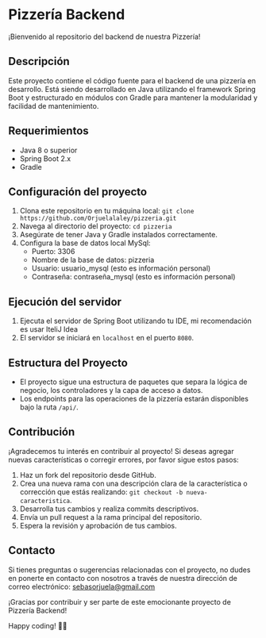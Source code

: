 # Pizzería Backend
¡Bienvenido al repositorio del backend de nuestra Pizzería!

## Descripción
Este proyecto contiene el código fuente para el backend de una pizzería en desarrollo. Está siendo desarrollado en Java utilizando el framework Spring Boot y estructurado en módulos con Gradle para mantener la modularidad y facilidad de mantenimiento.

## Requerimientos
- Java 8 o superior
- Spring Boot 2.x
- Gradle

## Configuración del proyecto
1. Clona este repositorio en tu máquina local: `git clone https://github.com/Orjuelalaley/pizzeria.git`
2. Navega al directorio del proyecto: `cd pizzeria`
3. Asegúrate de tener Java y Gradle instalados correctamente.
4. Configura la base de datos local MySql:
   - Puerto: 3306
   - Nombre de la base de datos: pizzeria
   - Usuario: usuario_mysql (esto es información personal)
   - Contraseña: contraseña_mysql (esto es información personal)

## Ejecución del servidor
1. Ejecuta el servidor de Spring Boot utilizando tu IDE, mi recomendación es usar IteliJ Idea
2. El servidor se iniciará en `localhost` en el puerto `8080`.

## Estructura del Proyecto
- El proyecto sigue una estructura de paquetes que separa la lógica de negocio, los controladores y la capa de acceso a datos.
- Los endpoints para las operaciones de la pizzería estarán disponibles bajo la ruta `/api/`.

## Contribución
¡Agradecemos tu interés en contribuir al proyecto! Si deseas agregar nuevas características o corregir errores, por favor sigue estos pasos:
1. Haz un fork del repositorio desde GitHub.
2. Crea una nueva rama con una descripción clara de la característica o corrección que estás realizando: `git checkout -b nueva-caracteristica`.
3. Desarrolla tus cambios y realiza commits descriptivos.
4. Envía un pull request a la rama principal del repositorio.
5. Espera la revisión y aprobación de tus cambios.

## Contacto
Si tienes preguntas o sugerencias relacionadas con el proyecto, no dudes en ponerte en contacto con nosotros a través de nuestra dirección de correo electrónico: sebasorjuela@gmail.com

¡Gracias por contribuir y ser parte de este emocionante proyecto de Pizzería Backend!

Happy coding! 🍕🚀
